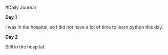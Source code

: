 #Daily Journal

**Day 1**

I was in the hospital, so I did not have a lot of time to learn python this day.

**Day 2**

Still in the hospital.
